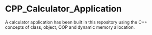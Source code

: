 # CPP_Calculator_Application
A calculator application has been built in this repository using the C++ concepts of class, object, OOP and dynamic memory allocation.

